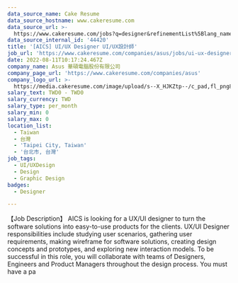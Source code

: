 ```yaml
---
data_source_name: Cake Resume
data_source_hostname: www.cakeresume.com
data_source_url: >-
  https://www.cakeresume.com/jobs?q=designer&refinementList%5Blang_name%5D%5B0%5D=English&refinementList%5Bsalary_type%5D=per_year
data_source_internal_id: '44420'
title: '[AICS] UI/UX Designer UI/UX設計師'
job_url: 'https://www.cakeresume.com/companies/asus/jobs/ui-ux-designerui-ux-designer'
date: 2022-08-11T10:17:24.467Z
company_name: Asus 華碩電腦股份有限公司
company_page_url: 'https://www.cakeresume.com/companies/asus'
company_logo_url: >-
  https://media.cakeresume.com/image/upload/s--X_HJKZtp--/c_pad,fl_png8,h_200,w_200/v1560337039/gnuruihvfxav7zbxegmf.png
salary_text: TWD0 - TWD0
salary_currency: TWD
salary_type: per_month
salary_min: 0
salary_max: 0
location_list:
  - Taiwan
  - 台灣
  - 'Taipei City, Taiwan'
  - '台北市, 台灣'
job_tags:
  - UI/UXDesign
  - Design
  - Graphic Design
badges:
  - Designer

---
```


【Job Description】 AICS is looking for a UX/UI designer to turn the software solutions into easy-to-use products for the clients. UX/UI Designer responsibilities include studying user scenarios, gathering user requirements, making wireframe for software solutions, creating design concepts and prototypes, and exploring new interaction models. To be successful in this role, you will collaborate with teams of Designers, Engineers and Product Managers throughout the design process. You must have a pa